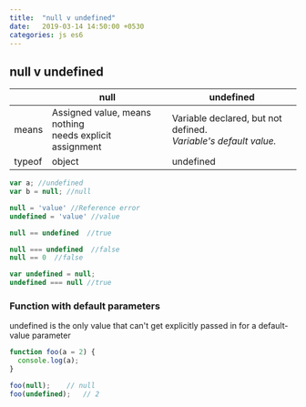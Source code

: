 ```yaml
---
title:  "null v undefined"
date:   2019-03-14 14:50:00 +0530
categories: js es6
---
```


## null v undefined

  || null | undefined |
  |---|---|---|
  | means | Assigned value, means nothing<br>needs explicit assignment | Variable declared, but not defined.<br>*Variable's default value.* |
  | typeof | object | undefined |

  ```js
  var a; //undefined
  var b = null; //null

  null = 'value' //Reference error
  undefined = 'value' //value
  ```

  ```js
  null == undefined  //true

  null === undefined  //false
  null == 0  //false
  ```

  ```js
  var undefined = null;
  undefined === null //true
  ```

### Function with default parameters

  undefined is the only value that can't get explicitly passed in for a default-value parameter
  
  ```js
  function foo(a = 2) {
    console.log(a);
  }

  foo(null);	// null
  foo(undefined);	// 2
  ```
